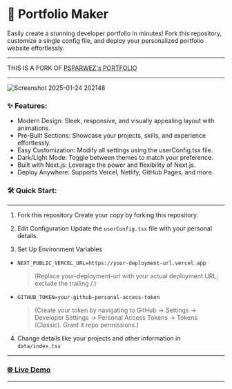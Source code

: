 # 🚀 Portfolio Maker
Easily create a stunning developer portfolio in minutes! Fork this repository, customize a single config file, and deploy your personalized portfolio website effortlessly.

---
THIS IS A FORK OF [PSPARWEZ's PORTFOLIO](https://github.com/psparwez/portfolio)
___
![Screenshot 2025-01-24 202148](https://github.com/user-attachments/assets/4eb5ad62-2018-4f61-b538-cee284b8f40d)


### ✨ Features:

- Modern Design: Sleek, responsive, and visually appealing layout with animations.
- Pre-Built Sections: Showcase your projects, skills, and experience effortlessly.
- Easy Customization: Modify all settings using the userConfig.tsx file.
- Dark/Light Mode: Toggle between themes to match your preference.
- Built with Next.js: Leverage the power and flexibility of Next.js.
- Deploy Anywhere: Supports Vercel, Netlify, GitHub Pages, and more.

### 🛠️ Quick Start:
---
1. Fork this repository
Create your copy by forking this repository.

2. Edit Configuration
Update the `userConfig.tsx` file with your personal details.

3. Set Up Environment Variables

- `NEXT_PUBLIC_VERCEL_URL=https://your-deployment-url.vercel.app`
  
  >(Replace your-deployment-url with your actual deployment URL; exclude the trailing /.)
- `GITHUB_TOKEN=your-github-personal-access-token`
  
  >(Create your token by navigating to GitHub → Settings → Developer Settings → Personal Access Tokens → Tokens (Classic). Grant it repo permissions.)

4. Change details like your projects and other information in `data/index.tsx`
   
---
### [🌐 Live Demo](https://adhityanadooli.vercel.app/)
---


